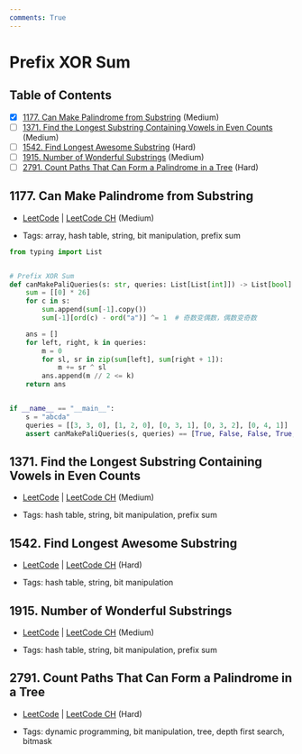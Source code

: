 ```yaml
---
comments: True
---
```


# Prefix XOR Sum

## Table of Contents

- [x] [1177. Can Make Palindrome from Substring](https://leetcode.cn/problems/can-make-palindrome-from-substring/) (Medium)
- [ ] [1371. Find the Longest Substring Containing Vowels in Even Counts](https://leetcode.cn/problems/find-the-longest-substring-containing-vowels-in-even-counts/) (Medium)
- [ ] [1542. Find Longest Awesome Substring](https://leetcode.cn/problems/find-longest-awesome-substring/) (Hard)
- [ ] [1915. Number of Wonderful Substrings](https://leetcode.cn/problems/number-of-wonderful-substrings/) (Medium)
- [ ] [2791. Count Paths That Can Form a Palindrome in a Tree](https://leetcode.cn/problems/count-paths-that-can-form-a-palindrome-in-a-tree/) (Hard)

## 1177. Can Make Palindrome from Substring

-   [LeetCode](https://leetcode.com/problems/can-make-palindrome-from-substring/) | [LeetCode CH](https://leetcode.cn/problems/can-make-palindrome-from-substring/) (Medium)

-   Tags: array, hash table, string, bit manipulation, prefix sum
```python title="1177. Can Make Palindrome from Substring - Python Solution"
from typing import List


# Prefix XOR Sum
def canMakePaliQueries(s: str, queries: List[List[int]]) -> List[bool]:
    sum = [[0] * 26]
    for c in s:
        sum.append(sum[-1].copy())
        sum[-1][ord(c) - ord("a")] ^= 1  # 奇数变偶数，偶数变奇数

    ans = []
    for left, right, k in queries:
        m = 0
        for sl, sr in zip(sum[left], sum[right + 1]):
            m += sr ^ sl
        ans.append(m // 2 <= k)
    return ans


if __name__ == "__main__":
    s = "abcda"
    queries = [[3, 3, 0], [1, 2, 0], [0, 3, 1], [0, 3, 2], [0, 4, 1]]
    assert canMakePaliQueries(s, queries) == [True, False, False, True, True]

```

## 1371. Find the Longest Substring Containing Vowels in Even Counts

-   [LeetCode](https://leetcode.com/problems/find-the-longest-substring-containing-vowels-in-even-counts/) | [LeetCode CH](https://leetcode.cn/problems/find-the-longest-substring-containing-vowels-in-even-counts/) (Medium)

-   Tags: hash table, string, bit manipulation, prefix sum
## 1542. Find Longest Awesome Substring

-   [LeetCode](https://leetcode.com/problems/find-longest-awesome-substring/) | [LeetCode CH](https://leetcode.cn/problems/find-longest-awesome-substring/) (Hard)

-   Tags: hash table, string, bit manipulation
## 1915. Number of Wonderful Substrings

-   [LeetCode](https://leetcode.com/problems/number-of-wonderful-substrings/) | [LeetCode CH](https://leetcode.cn/problems/number-of-wonderful-substrings/) (Medium)

-   Tags: hash table, string, bit manipulation, prefix sum
## 2791. Count Paths That Can Form a Palindrome in a Tree

-   [LeetCode](https://leetcode.com/problems/count-paths-that-can-form-a-palindrome-in-a-tree/) | [LeetCode CH](https://leetcode.cn/problems/count-paths-that-can-form-a-palindrome-in-a-tree/) (Hard)

-   Tags: dynamic programming, bit manipulation, tree, depth first search, bitmask
